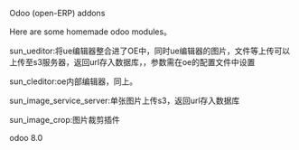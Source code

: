 Odoo (open-ERP) addons 

Here are some homemade odoo modules。

sun_ueditor:将ue编辑器整合进了OE中，同时ue编辑器的图片，文件等上传可以上传至s3服务器，返回url存入数据库，，参数需在oe的配置文件中设置

sun_cleditor:oe内部编辑器，同上。

sun_image_service_server:单张图片上传s3，返回url存入数据库

sun_image_crop:图片裁剪插件

odoo 8.0
